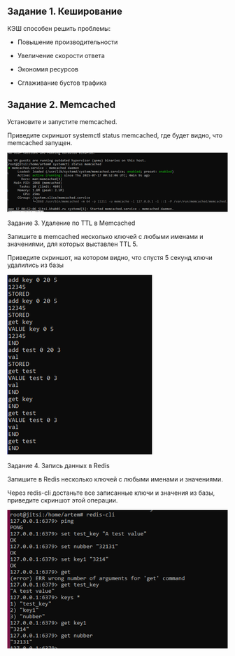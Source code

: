 
## Задание 1. Кеширование

КЭШ способен решить проблемы:

- Повышение производительности

- Увеличение скорости ответа

- Экономия ресурсов
  
- Сглаживание бустов трафика
  
## Задание 2. Memcached
Установите и запустите memcached.

Приведите скриншот systemctl status memcached, где будет видно, что memcached запущен.



![task 2 ](https://github.com/Padawan18/databases/blob/main/task%202.png)


Задание 3. Удаление по TTL в Memcached

Запишите в memcached несколько ключей с любыми именами и значениями, для которых выставлен TTL 5.

Приведите скриншот, на котором видно, что спустя 5 секунд ключи удалились из базы

![task 3 ](https://github.com/Padawan18/databases/blob/main/task%203.png)


Задание 4. Запись данных в Redis

Запишите в Redis несколько ключей с любыми именами и значениями.

Через redis-cli достаньте все записанные ключи и значения из базы, приведите скриншот этой операции.

![task 3 ](https://github.com/Padawan18/databases/blob/main/task%204.png)
